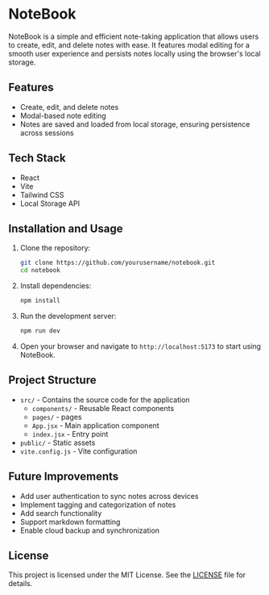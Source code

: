 # NoteBook

NoteBook is a simple and efficient note-taking application that allows users to create, edit, and delete notes with ease. It features modal editing for a smooth user experience and persists notes locally using the browser's local storage.

## Features

- Create, edit, and delete notes
- Modal-based note editing
- Notes are saved and loaded from local storage, ensuring persistence across sessions

## Tech Stack

- React
- Vite
- Tailwind CSS
- Local Storage API

## Installation and Usage

1. Clone the repository:

   ```bash
   git clone https://github.com/yourusername/notebook.git
   cd notebook
   ```

2. Install dependencies:

   ```bash
   npm install
   ```

3. Run the development server:

   ```bash
   npm run dev
   ```

4. Open your browser and navigate to `http://localhost:5173` to start using NoteBook.

## Project Structure

- `src/` - Contains the source code for the application
  - `components/` - Reusable React components
  - `pages/` - pages
  - `App.jsx` - Main application component
  - `index.jsx` - Entry point
- `public/` - Static assets
- `vite.config.js` - Vite configuration

## Future Improvements

- Add user authentication to sync notes across devices
- Implement tagging and categorization of notes
- Add search functionality
- Support markdown formatting
- Enable cloud backup and synchronization

## License

This project is licensed under the MIT License. See the [LICENSE](LICENSE) file for details.
